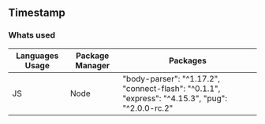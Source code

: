 ## Timestamp
### Whats used 
| Languages Usage | Package Manager | Packages | 
| --------------- | --------- | ------- |
|  JS             | Node      |   "body-parser": "^1.17.2", "connect-flash": "^0.1.1", "express": "^4.15.3", "pug": "^2.0.0-rc.2"  |
